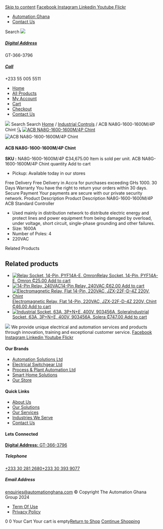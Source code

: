[Skip to content](https://store.automationghana.com/product/acb-na8g-1600-1600m-4p-chint/#content)
[ Facebook ](https://www.facebook.com/automationgh/) [ Instagram ](https://www.instagram.com/automationgh/) [ Linkedin ](https://www.linkedin.com/company/the-automation-ghana-limited/) [ Youtube ](https://www.youtube.com/channel/UCurrRDUSm5oIW39VXjn1u0w) [ Flickr ](https://www.flickr.com/photos/181794037@N07/)
  * [ Automation Ghana ](https://automationghana.com)
  * [ Contact Us ](https://store.automationghana.com/contact/)


Search
[ ![](https://store.automationghana.com/wp-content/uploads/2024/04/Website-TAGG-Logo-BLUE.png) ](https://store.automationghana.com/)
[ ](https://maps.app.goo.gl/m4xeaagWCNbLk4jM6)
#####  [ Digital Address ](https://maps.app.goo.gl/m4xeaagWCNbLk4jM6)
GT-366-3796 
[ ](tel:+233550055511)
#####  [ Call ](tel:+233550055511)
+233 55 005 5511 
  * [Home](https://store.automationghana.com/)
  * [All Products](https://store.automationghana.com/shop/)
  * [My Account](https://store.automationghana.com/my-account/)
  * [Cart](https://store.automationghana.com/cart/)
  * [Checkout](https://store.automationghana.com/checkout/)
  * [Contact Us](https://store.automationghana.com/contact/)


[![](https://store.automationghana.com/wp-content/uploads/2024/04/AutomationGhana_logo_white.png)](https://store.automationghana.com)
Search
Search
[Home](https://store.automationghana.com) / [Industrial Controls](https://store.automationghana.com/product-category/industrial-controls/) / ACB NA8G-1600-1600M/4P Chint
[🔍](https://store.automationghana.com/product/acb-na8g-1600-1600m-4p-chint/)
[![ACB NA8G-1600-1600M/4P Chint](https://store.automationghana.com/wp-content/uploads/2020/04/NA8G-1600-1600M_4P.jpg)](https://store.automationghana.com/wp-content/uploads/2020/04/NA8G-1600-1600M_4P.jpg)![ACB NA8G-1600-1600M/4P Chint](https://store.automationghana.com/wp-content/uploads/2020/04/NA8G-1600-1600M_4P.jpg)
####  ACB NA8G-1600-1600M/4P Chint 
**SKU :** NA8G-1600-1600M/4P 
₵34,675.00
Item is sold per unit.
ACB NA8G-1600-1600M/4P Chint quantity
Add to cart
  * Pickup: Available today in our stores


Free Delivery 
Free Delivery in Accra for purchases exceeding GHs 1000. 
30 Days Warranty 
You have the right to return your orders within 30 days. 
Secure Payment 
Your payments are secure with our private security network. 
Product Description
Product Description
NA8G-1600-1600M/4P ACB Standard Controller 
  * Used mainly in distribution network to distribute electric energy and protect lines and power equipment from being damaged by overload, under voltage, short circuit, single-phase grounding and other failures.
  * Size: 1600A
  * Number of Poles: 4
  * 220VAC


Related Products 
## Related products
  * [![Relay Socket, 14-Pin, PYF14A-E, Omron](https://store.automationghana.com/wp-content/uploads/2020/04/14-Pin-Relay-Socket-PTF14A-E-Omron.jpg)Relay Socket, 14-Pin, PYF14A-E, Omron ₵25.00 ](https://store.automationghana.com/product/14-pin-relay-socket-pyf14a-e-omron/)
[Add to cart](https://store.automationghana.com/product/acb-na8g-1600-1600m-4p-chint/?add-to-cart=1598)
  * [![14-Pin Relay, 240VAC](https://store.automationghana.com/wp-content/uploads/2020/04/14-Pin-Relay-MY4IN-220_240AC-S-Omron.jpg)14-Pin Relay, 240VAC ₵62.00 ](https://store.automationghana.com/product/14-pin-relay-my4in-220-240ac-s-omron/)
[Add to cart](https://store.automationghana.com/product/acb-na8g-1600-1600m-4p-chint/?add-to-cart=1599)
  * [![Electromagnetic Relay, Flat 14-Pin, 220VAC, JZX-22F-D-4Z 220V, Chint](https://store.automationghana.com/wp-content/uploads/2020/04/14-Pin-Relay-JZX-22F-D-4Z-12VDC-Chint-300x300.jpg)Electromagnetic Relay, Flat 14-Pin, 220VAC, JZX-22F-D-4Z 220V, Chint ₵46.00 ](https://store.automationghana.com/product/14-pin-relay-jzx-22f-d-4z-220v-chint/)
[Add to cart](https://store.automationghana.com/product/acb-na8g-1600-1600m-4p-chint/?add-to-cart=1596)
  * [![Industrial Socket, 63A, 3P+N+E, 400V, 903456A, Solera](https://store.automationghana.com/wp-content/uploads/2020/04/903456A.png)Industrial Socket, 63A, 3P+N+E, 400V, 903456A, Solera ₵747.00 ](https://store.automationghana.com/product/industrial-socket-903456a-solera/)
[Add to cart](https://store.automationghana.com/product/acb-na8g-1600-1600m-4p-chint/?add-to-cart=1514)


![](https://store.automationghana.com/wp-content/uploads/2024/04/AutomationGhana_logo_white.png)
We provide unique electrical and automation services and products through innovation, training and exceptional customer service.
[ Facebook ](https://www.facebook.com/automationgh/) [ Instagram ](https://www.instagram.com/automationgh/) [ Linkedin ](https://www.linkedin.com/company/the-automation-ghana-limited/) [ Youtube ](https://www.youtube.com/channel/UCurrRDUSm5oIW39VXjn1u0w) [ Flickr ](https://www.flickr.com/photos/181794037@N07/)
#### Our Brands
  * [ Automation Solutions Ltd ](https://store.automationghana.com/product/acb-na8g-1600-1600m-4p-chint/)
  * [ Electrical Switchgear Ltd ](https://store.automationghana.com/product/acb-na8g-1600-1600m-4p-chint/)
  * [ Process & Plant Automation Ltd ](https://store.automationghana.com/product/acb-na8g-1600-1600m-4p-chint/)
  * [ Smart Home Solutions ](https://store.automationghana.com/product/acb-na8g-1600-1600m-4p-chint/)
  * [ Our Store ](https://store.automationghana.com/product/acb-na8g-1600-1600m-4p-chint/)


#### Quick Links
  * [ About Us ](https://store.automationghana.com/product/acb-na8g-1600-1600m-4p-chint/)
  * [ Our Solutions ](https://store.automationghana.com/product/acb-na8g-1600-1600m-4p-chint/)
  * [ Our Services ](https://store.automationghana.com/product/acb-na8g-1600-1600m-4p-chint/)
  * [ Industries We Serve ](https://store.automationghana.com/product/acb-na8g-1600-1600m-4p-chint/)
  * [ Contact Us ](https://store.automationghana.com/product/acb-na8g-1600-1600m-4p-chint/)


#### Lets Connected
[**Digital Address:** GT-366-3796](https://maps.app.goo.gl/m4xeaagWCNbLk4jM6)
#####  Telephone 
[ +233 30 281 2680](tel:+233302812680)[+233 30 393 9077](https://store.automationghana.com/product/acb-na8g-1600-1600m-4p-chint/+233303939077)
#####  Email Address 
enquiries@automationghana.com 
© Copyright The Automation Ghana Group 2024
  * [ Term Of Use ](https://store.automationghana.com/product/acb-na8g-1600-1600m-4p-chint/)
  * [ Privacy Policy ](https://store.automationghana.com/product/acb-na8g-1600-1600m-4p-chint/)


0
0
Your Cart
Your cart is empty[Return to Shop](https://store.automationghana.com/shop/)
[Continue Shopping](https://store.automationghana.com/product/acb-na8g-1600-1600m-4p-chint/)
